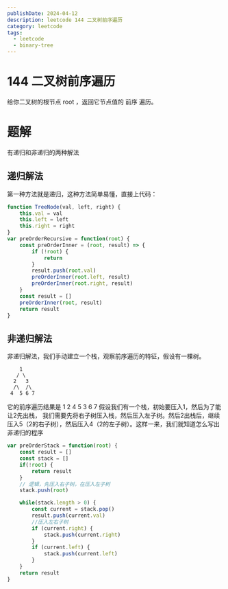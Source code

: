 ```yaml
---
publishDate: 2024-04-12
description: leetcode 144 二叉树前序遍历
category: leetcode
tags:
  - leetcode
  - binary-tree
---
```


# 144 二叉树前序遍历

给你二叉树的根节点 root ，返回它节点值的 前序 遍历。

# 题解

有递归和非递归的两种解法

## 递归解法

第一种方法就是递归，这种方法简单易懂，直接上代码：

```javascript
function TreeNode(val, left, right) {
    this.val = val
    this.left = left
    this.right = right
}
var preOrderRecursive = function(root) {
    const preOrderInner = (root, result) => {
        if (!root) {
            return
        }
        result.push(root.val)
        preOrderInner(root.left, result)
        preOrderInner(root.right, result)
    }
    const result = []
    preOrderInner(root, result)
    return result
}
```

## 非递归解法

非递归解法，我们手动建立一个栈，观察前序遍历的特征，假设有一棵树。

```
    1
   / \
  2   3
  /\  /\
 4  5 6 7
```

它的前序遍历结果是 1 2 4 5 3 6 7
假设我们有一个栈，初始要压入1，然后为了能让2先出栈， 我们需要先将右子树压入栈，然后压入左子树。然后2出栈后，继续压入5（2的右子树），然后压入4（2的左子树）。这样一来，我们就知道怎么写出非递归的程序

```javascript
var preOrderStack = function(root) {
    const result = []
    const stack = []
    if(!root) {
        return result
    }
    // 逻辑，先压入右子树，在压入左子树
    stack.push(root)

    while(stack.length > 0) {
        const current = stack.pop()
        result.push(current.val)
        //压入左右子树
        if (current.right) {
            stack.push(current.right)
        }
        if (current.left) {
            stack.push(current.left)
        }
    }
    return result
}
```

